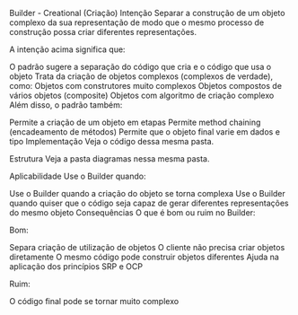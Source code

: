 Builder - Creational (Criação)
Intenção
Separar a construção de um objeto complexo da sua representação de modo que o mesmo processo de construção possa criar diferentes representações.


A intenção acima significa que:

O padrão sugere a separação do código que cria e o código que usa o objeto
Trata da criação de objetos complexos (complexos de verdade), como:
Objetos com construtores muito complexos
Objetos compostos de vários objetos (composite)
Objetos com algoritmo de criação complexo
Além disso, o padrão também:

Permite a criação de um objeto em etapas
Permite method chaining (encadeamento de métodos)
Permite que o objeto final varie em dados e tipo
Implementação
Veja o código dessa mesma pasta.

Estrutura
Veja a pasta diagramas nessa mesma pasta.

Aplicabilidade
Use o Builder quando:

Use o Builder quando a criação do objeto se torna complexa
Use o Builder quando quiser que o código seja capaz de gerar diferentes representações do mesmo objeto
Consequências
O que é bom ou ruim no Builder:

Bom:

Separa criação de utilização de objetos
O cliente não precisa criar objetos diretamente
O mesmo código pode construir objetos diferentes
Ajuda na aplicação dos princípios SRP e OCP

Ruim:

O código final pode se tornar muito complexo
